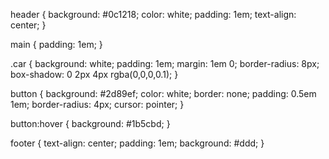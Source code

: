 header {
  background: #0c1218;
  color: white;
  padding: 1em;
  text-align: center;
}

main {
  padding: 1em;
}

.car {
  background: white;
  padding: 1em;
  margin: 1em 0;
  border-radius: 8px;
  box-shadow: 0 2px 4px rgba(0,0,0,0.1);
}

button {
  background: #2d89ef;
  color: white;
  border: none;
  padding: 0.5em 1em;
  border-radius: 4px;
  cursor: pointer;
}

button:hover {
  background: #1b5cbd;
}

footer {
  text-align: center;
  padding: 1em;
  background: #ddd;
}
